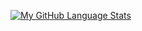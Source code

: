 [![My GitHub Language Stats](https://github-readme-stats.vercel.app/api/top-langs/?username=Christian-Velez&langs_count=5&theme=tokyonight)]()
